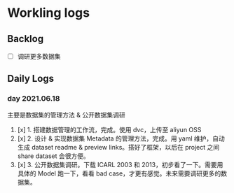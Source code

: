 # Workling logs

## Backlog

- [ ] 调研更多数据集

## Daily Logs

### day 2021.06.18

主要是数据集的管理方法 & 公开数据集调研

1. [x] 1. 搭建数据管理的工作流，完成。使用 dvc，上传至 aliyun OSS
2. [x] 2. 设计 & 实现数据集 Metadata 的管理方法，完成。用 yaml 维护，自动生成 dataset readme & preview links。搭好了框架，以后在 project 之间 share dataset 会很方便。
3. [x] 3. 公开数据集调研。下载 ICARL 2003 和 2013，初步看了一下。需要用具体的 Model 跑一下，看看 bad case，才更有感觉。未来需要调研更多的数据集。
